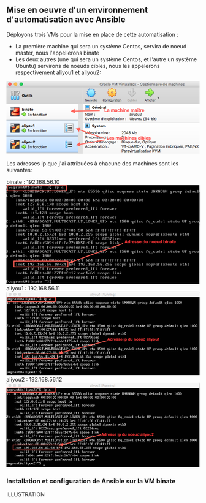  ## Mise en oeuvre d'un environnement d'automatisation avec Ansible
 
 Déployons trois VMs pour la mise en place de cette automatisation :
 - La première machine qui sera un système Centos, servira de noeud master, nous l'appellerons binate
 - Les deux autres (une qui sera un système Centos, et l'autre un système Ubuntu) servirons de noeuds cibles, nous les appelerons respectivement aliyou1 et aliyou2:
 
<img src="https://raw.githubusercontent.com/abiForSofteam/ANSIBLE/main/VMs.png" />

Les adresses ip que j'ai attribuées à chacune des machines sont les suivantes:

binate  : 192.168.56.10
<img src="https://raw.githubusercontent.com/abiForSofteam/ANSIBLE/main/ip_binate.png" />
aliyou1 : 192.168.56.11
<img src="https://raw.githubusercontent.com/abiForSofteam/ANSIBLE/main/ip_aliyou1.png" />
aliyou2 : 192.168.56.12
<img src="https://raw.githubusercontent.com/abiForSofteam/ANSIBLE/main/ip_aliyou2.png" />


### Installation et configuration de Ansible sur la VM binate

ILLUSTRATION
